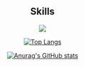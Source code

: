 <div align=center>

<!--
##Introduction  

컴퓨터공학과 재학 중인 학생
<img src="https://img.shields.io/badge/내용-바탕색?style=flat&logo=로고이름&logoColor=white"/>
스킬에 쓰는 거
-->
  
## Skills  
<img src="https://img.shields.io/badge/C Sharp-#239120?style=flat&logo=C Sharp&logoColor=white"/>
  
[![Top Langs](https://github-readme-stats.vercel.app/api/top-langs/?username=Seheyon&layout=compact)](https://github.com/Seheyon/github-readme-stats)

[![Anurag's GitHub stats](https://github-readme-stats.vercel.app/api?username=Seheyon)](https://github.com/Seheyon/github-readme-stats)

</div>
